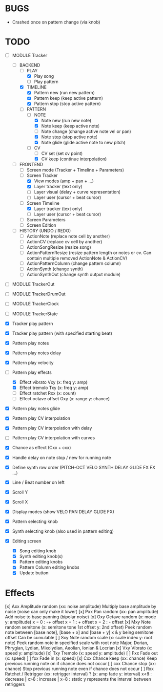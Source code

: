 
# BUGS

- Crashed once on pattern change (via knob)

# TODO

- [ ] MODULE Tracker
	- [ ] BACKEND
		- [ ] PLAY
			- [x] Play song
			- [ ] Play pattern
		- [x] TIMELINE
			- [x] Pattern new		(run new pattern)
			- [x] Pattern keep		(keep active pattern)
			- [x] Pattern stop		(stop active pattern)
		- [ ] PATTERN
			- [ ] NOTE
				- [x] Note new		(run new note)
				- [x] Note keep		(keep active note)
				- [ ] Note change	(change active note vel or pan)
				- [x] Note stop		(stop active note)
				- [x] Note glide	(glide active note to new pitch)
			- [ ] CV
				- [ ] CV set		(set cv point)
				- [x] CV keep		(continue interpolation)
	- [ ] FRONTEND
		- [ ] Screen mode (Tracker + Timeline + Parameters)
		- [ ] Screen Tracker
			- [x] View modes (amp + pan + ...)
			- [x] Layer tracker (text only)
			- [ ] Layer visual (delay + curve representation)
			- [ ] Layer user (cursor + beat cursor)
		- [ ] Screen Timeline
			- [x] Layer tracker (text only)
			- [ ] Layer user (cursor + beat cursor)
		- [ ] Screen Parameters
		- [ ] Screen Edition
	- [ ] HISTORY (UNDO / REDO)
		- [ ] ActionNote			(replace note cell by another)
		- [ ] ActionCV				(replace cv cell by another)
		- [ ] ActionSongResize		(resize song)
		- [ ] ActionPatternResize	(resize pattern length or notes or cv. Can contain multiple removed ActionNote & ActionCV)
		- [ ] ActionPatternColumn	(change pattern column)
		- [ ] ActionSynth			(change synth)
		- [ ] ActionSynthOut		(change synth output module)
- [ ] MODULE TrackerOut
- [ ] MODULE TrackerDrumOut
- [ ] MODULE TrackerClock
- [ ] MODULE TrackerState



- [x] Tracker play pattern
- [x] Tracker play pattern (with specified starting beat)
- [x] Pattern play notes
- [x] Pattern play notes delay
- [x] Pattern play velocity
- [ ] Pattern play effects
	- [x] Effect vibrato		Vxy (x: freq y: amp)
	- [x] Effect tremolo		Txy (x: freq y: amp)
	- [ ] Effect ratchet		Rxx (x: count)
	- [ ] Effect octave offset	Oxy (x: range y: chance)
- [x] Pattern play notes glide
- [x] Pattern play CV interpolation
- [x] Pattern play CV interpolation with delay
- [ ] Pattern play CV interpolation with curves

- [x] Chance as effect (Cxx + cxx)
- [x] Handle delay on note stop / new for running note
- [x] Define synth row order (PITCH-OCT VELO SYNTH DELAY GLIDE FX FX ...)
- [x] Line / Beat number on left
- [x] Scroll Y
- [x] Scroll X
- [x] Display modes (show VELO PAN DELAY GLIDE FX)
- [x] Pattern selecting knob
- [x] Synth selecting knob (also used in pattern editing)
- [x] Editing screen
	- [x] Song editing knob
	- [x] Synth editing knob(s)
	- [x] Pattern editing knobs
	- [x] Pattern Column editing knobs
	- [x] Update button

# Effects

[x] Axx	Amplitude random		(xx: noise amplitude)
		Multiply base amplitude by noise (noise can only make it lower)
[x] Pxx	Pan random				(xx: pan amplitude)
		Add noise to base panning (bipolar noise)
[x] Oxy	Octave random			(x: mode y: amplitude)
		x = 0 : -+ offset
		x = 1 : + offset
		x = 2 : - offset
[x] Mxy	Note random semitone	(x: semitone tone 1st offset y: 2nd offset)
		Peek random note between [base note], [base + x] and [base + y]
		x & y being semitone offset
		Can be cumulable
[ ] Sxy	Note random scale		(x: scale index y: root note)
		Peek random note in specified scale with root note
		Major, Dorian, Phrygian, Lydian, Mixolydian, Aeolian, Ionian & Locrian
[x] Vxy	Vibrato					(x: speed y: amplitude)
[x] Txy	Tremolo					(x: speed y: amplitude)
[ ] Fxx	Fade out				(x: speed)
[ ] fxx	Fade in					(x: speed)
[x] Cxx	Chance keep				(xx: chance)
		Keep previous running note on if chance does not occur
[ ] cxx	Chance stop				(xx: chance)
		Stop previous running note even if chance does not occur
[ ] Rxx	Ratchet / Retrigger		(xx: retrigger interval) ? (x: amp fade y: interval)
		x<8 : decrease | x>8 : increase | x=8 : static
		y represents the interval between retriggers
